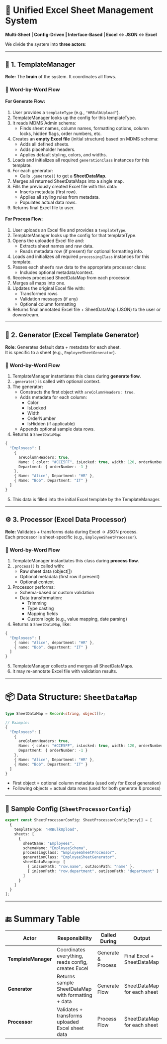 # 🧩 Unified Excel Sheet Management System  
**Multi-Sheet | Config-Driven | Interface-Based | Excel ↔ JSON ↔ Excel**

We divide the system into **three actors**:

---

## 🔧 1. **TemplateManager**  
**Role:** The **brain** of the system. It coordinates all flows.

### 🔁 Word-by-Word Flow

#### For Generate Flow:
1. User provides a `templateType` (e.g., `"HRBulkUpload"`).
2. TemplateManager looks up the config for this templateType.
3. It reads MDMS Admin schema:
   - Finds sheet names, column names, formatting options, column locks, hidden flags, order numbers, etc.
4. Creates an **empty Excel file** (initial structure) based on MDMS schema:
   - Adds all defined sheets.
   - Adds placeholder headers.
   - Applies default styling, colors, and widths.
5. Loads and initializes all required `generationClass` instances for this template.
6. For each generator:
   - Calls `.generate()` to get a **SheetDataMap**.
7. Merges all returned SheetDataMaps into a single map.
8. Fills the previously created Excel file with this data:
   - Inserts metadata (first row).
   - Applies all styling rules from metadata.
   - Populates actual data rows.
9. Returns final Excel file to user.

#### For Process Flow:
1. User uploads an Excel file and provides a `templateType`.
2. TemplateManager looks up the config for that templateType.
3. Opens the uploaded Excel file and:
   - Extracts sheet names and raw data.
   - Reads metadata row (if present) for optional formatting info.
4. Loads and initializes all required `processingClass` instances for this template.
5. Passes each sheet’s raw data to the appropriate processor class:
   - Includes optional metadata/context.
6. Receives processed SheetDataMap from each processor.
7. Merges all maps into one.
8. Updates the original Excel file with:
   - Transformed rows
   - Validation messages (if any)
   - Optional column formatting
9. Returns final annotated Excel file + SheetDataMap (JSON) to the user or downstream.

---

## 🧬 2. **Generator (Excel Template Generator)**  
**Role:** Generates default data + metadata for each sheet.  
It is specific to a sheet (e.g., `EmployeeSheetGenerator`).

### 🔁 Word-by-Word Flow
1. TemplateManager instantiates this class during **generate flow**.
2. `.generate()` is called with optional context.
3. The generator:
   - Constructs the first object with `areColumnHeaders: true`.
   - Adds metadata for each column:
     - Color
     - IsLocked
     - Width
     - OrderNumber
     - IsHidden (if applicable)
   - Appends optional sample data rows.
4. Returns a `SheetDataMap`:
```ts
{
  "Employees": [
    {
      areColumnHeaders: true,
      Name: { color: "#CCE5FF", isLocked: true, width: 120, orderNumber: -2 },
      Department: { orderNumber: -1 }
    },
    { Name: "Alice", Department: "HR" },
    { Name: "Bob", Department: "IT" }
  ]
}
```

5. This data is filled into the initial Excel template by the TemplateManager.

---

## ⚙️ 3. **Processor (Excel Data Processor)**  
**Role:** Validates + transforms data during Excel → JSON process.  
Each processor is sheet-specific (e.g., `EmployeeSheetProcessor`).

### 🔁 Word-by-Word Flow
1. TemplateManager instantiates this class during **process flow**.
2. `.process()` is called with:
   - Raw sheet data (object[])
   - Optional metadata (first row if present)
   - Optional context
3. Processor performs:
   - Schema-based or custom validation
   - Data transformation:
     - Trimming
     - Type casting
     - Mapping fields
     - Custom logic (e.g., value mapping, date parsing)
4. Returns a `SheetDataMap`, like:
```ts
{
  "Employees": [
    { name: "Alice", department: "HR" },
    { name: "Bob", department: "IT" }
  ]
}
```

5. TemplateManager collects and merges all SheetDataMaps.
6. It may re-annotate Excel file with validation results.

---

# 📦 Data Structure: `SheetDataMap`
```ts
type SheetDataMap = Record<string, object[]>;

// Example:
{
  "Employees": [
    {
      areColumnHeaders: true,
      Name: { color: "#CCE5FF", isLocked: true, width: 120, orderNumber: -2 },
      Department: { orderNumber: -1 }
    },
    { Name: "Alice", Department: "HR" },
    { Name: "Bob", Department: "IT" }
  ]
}
```

- First object = optional column metadata (used only for Excel generation)
- Following objects = actual data rows (used for both generate & process)

---

## 🧪 Sample Config (`SheetProcessorConfig`)
```ts
export const SheetProcessorConfig: SheetProcessorConfigEntry[] = [
  {
    templateType: "HRBulkUpload",
    sheets: [
      {
        sheetName: "Employees",
        schemaName: "EmployeeSchema",
        processingClass: "EmployeeSheetProcessor",
        generationClass: "EmployeeSheetGenerator",
        sheetDataMapping: [
          { inJsonPath: "row.name", outJsonPath: "name" },
          { inJsonPath: "row.department", outJsonPath: "department" }
        ]
      }
    ]
  }
];
```

---

# 🔚 Summary Table

| Actor             | Responsibility                                          | Called During    | Output                         |
|------------------|----------------------------------------------------------|------------------|--------------------------------|
| **TemplateManager** | Coordinates everything, reads config, creates Excel    | Generate & Process | Final Excel + SheetDataMap     |
| **Generator**     | Returns sample SheetDataMap with formatting + data      | Generate Flow     | SheetDataMap for each sheet    |
| **Processor**     | Validates + transforms uploaded Excel sheet data        | Process Flow      | SheetDataMap for each sheet    |
